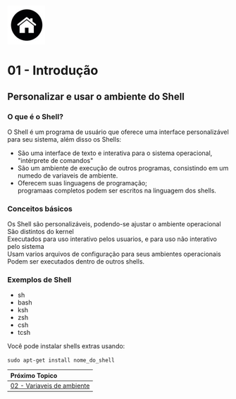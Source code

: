 [![N|Solid](Imagens/Home.jpeg)](/README.md/)
# 01 - Introdução
## Personalizar e usar o ambiente do Shell

### O que é o Shell?

O Shell é um programa de usuário que oferece uma interface personalizável para seu sistema, além disso os Shells:
- São uma interface de texto e interativa para o sistema operacional, "intérprete de comandos"
- São um ambiente de execução de outros programas, consistindo em um numedo de variaveis de ambiente.
- Oferecem suas linguagens de programação;  
programaas completos podem ser escritos na linguagem dos shells.

### Conceitos básicos

Os Shell são personalizáveis, podendo-se ajustar o ambiente operacional  
São distintos do kernel  
Executados para uso interativo pelos usuarios, e para uso não interativo pelo sistema  
Usam varios arquivos de configuração para seus ambientes operacionais  
Podem ser executados dentro de outros shells.

### Exemplos de Shell

- sh  
- bash  
- ksh  
- zsh  
- csh  
- tcsh  


Você pode instalar shells extras usando:  

`sudo apt-get install nome_do_shell`


|Próximo Topico|
|:---|
|[02 - Variaveis de ambiente](Variaveis_de_ambiente.md)|
